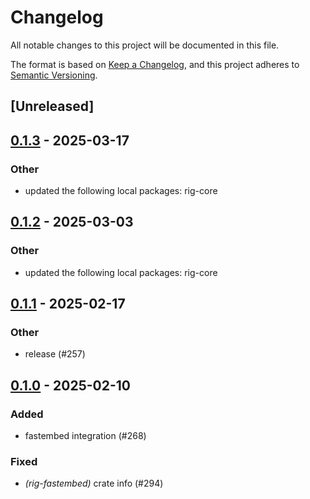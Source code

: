# Changelog

All notable changes to this project will be documented in this file.

The format is based on [Keep a Changelog](https://keepachangelog.com/en/1.0.0/),
and this project adheres to [Semantic Versioning](https://semver.org/spec/v2.0.0.html).

## [Unreleased]

## [0.1.3](https://github.com/0xPlaygrounds/rig/compare/rig-fastembed-v0.1.2...rig-fastembed-v0.1.3) - 2025-03-17

### Other

- updated the following local packages: rig-core

## [0.1.2](https://github.com/0xPlaygrounds/rig/compare/rig-fastembed-v0.1.1...rig-fastembed-v0.1.2) - 2025-03-03

### Other

- updated the following local packages: rig-core

## [0.1.1](https://github.com/0xPlaygrounds/rig/compare/rig-fastembed-v0.1.0...rig-fastembed-v0.1.1) - 2025-02-17

### Other

- release (#257)

## [0.1.0](https://github.com/0xPlaygrounds/rig/releases/tag/rig-fastembed-v0.1.0) - 2025-02-10

### Added

- fastembed integration (#268)

### Fixed

- *(rig-fastembed)* crate info (#294)
